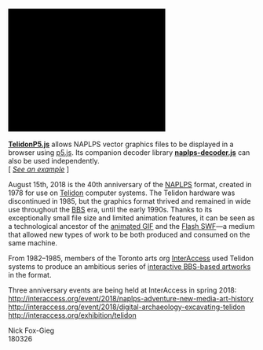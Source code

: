 ![TelidonP5](/rosetta_stone/cover/screenshots/shark.gif)

<p>
	<b><a href="https://github.com/n1ckfg/Telidon/blob/master/js/TelidonP5.js">TelidonP5.js</a></b> allows NAPLPS vector graphics files to be displayed in a browser using <a href="https://p5js.org/">p5.js</a>. Its companion decoder library <b><a href="https://github.com/n1ckfg/Telidon/blob/master/js/naplps-decoder.js">naplps-decoder.js</a></b> can also be used independently.<br/>
	[ <a href="https://n1ckfg.github.io/Telidon/"><i>See an example</i></a> ]
</p>
<p>
	August 15th, 2018 is the 40th anniversary of the <a href="https://en.wikipedia.org/wiki/NAPLPS">NAPLPS</a> format, created in 1978 for use on <a href="https://en.wikipedia.org/wiki/Telidon">Telidon</a> computer systems. The Telidon hardware was discontinued in 1985, but the graphics format thrived and remained in wide use throughout the <a href="https://en.wikipedia.org/wiki/Bulletin_board_system">BBS</a> era, until the early 1990s. Thanks to its exceptionally small file size and limited animation features, it can be seen as a technological ancestor of the <a href="https://en.wikipedia.org/wiki/GIF#Animated_GIF">animated GIF</a> and the <a href="https://en.wikipedia.org/wiki/SWF">Flash SWF</a>&mdash;a medium that allowed new types of work to be both produced and consumed on the same machine.
</p>
<p>
	From 1982&ndash;1985, members of the Toronto arts org <a href="http://interaccess.org/">InterAccess</a> used Telidon systems to produce an ambitious series of <a href="https://motherboard.vice.com/en_us/article/ezveak/the-original-net-artists">interactive BBS-based artworks</a> in the format.
</p>
<p>
	Three anniversary events are being held at InterAccess in spring 2018:<br/>
	<a href="http://interaccess.org/event/2018/naplps-adventure-new-media-art-history">http://interaccess.org/event/2018/naplps-adventure-new-media-art-history</a><br/>
	<a href="http://interaccess.org/event/2018/digital-archaeology-excavating-telidon">http://interaccess.org/event/2018/digital-archaeology-excavating-telidon</a><br/>
	<a href="http://interaccess.org/exhibition/telidon">http://interaccess.org/exhibition/telidon</a>
</p>			
<p>
	Nick Fox-Gieg<br/>
	180326
</p>